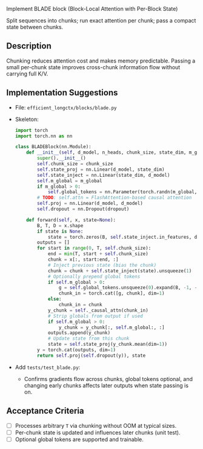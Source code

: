 Implement BLADE block (Block-Local Attention with Per-Block State)

Split sequences into chunks; run exact attention per chunk; pass a compact state between chunks.

## Description

Chunking reduces attention cost and makes memory predictable. Passing a small per-chunk state improves cross-chunk information flow without carrying full K/V.

## Implementation Suggestions

* File: `efficient_longctx/blocks/blade.py`
* Skeleton:
  ```python
  import torch
  import torch.nn as nn

  class BLADEBlock(nn.Module):
      def __init__(self, d_model, n_heads, chunk_size, state_dim, m_global=0, dropout=0.1):
          super().__init__()
          self.chunk_size = chunk_size
          self.state_proj = nn.Linear(d_model, state_dim)
          self.state_inject = nn.Linear(state_dim, d_model)
          self.m_global = m_global
          if m_global > 0:
              self.global_tokens = nn.Parameter(torch.randn(m_global, d_model))
          # TODO: self.attn = FlashAttention-based causal attention
          self.proj = nn.Linear(d_model, d_model)
          self.dropout = nn.Dropout(dropout)

      def forward(self, x, state=None):
          B, T, D = x.shape
          if state is None:
              state = torch.zeros(B, self.state_inject.in_features, device=x.device, dtype=x.dtype)
          outputs = []
          for start in range(0, T, self.chunk_size):
              end = min(T, start + self.chunk_size)
              chunk = x[:, start:end, :]
              # Inject previous state (bias the chunk)
              chunk = chunk + self.state_inject(state).unsqueeze(1)
              # Optionally prepend global tokens
              if self.m_global > 0:
                  g = self.global_tokens.unsqueeze(0).expand(B, -1, -1)
                  chunk_in = torch.cat([g, chunk], dim=1)
              else:
                  chunk_in = chunk
              y_chunk = self._causal_attn(chunk_in)
              # Strip globals from output if used
              if self.m_global > 0:
                  y_chunk = y_chunk[:, self.m_global:, :]
              outputs.append(y_chunk)
              # Update state from this chunk
              state = self.state_proj(y_chunk.mean(dim=1))
          y = torch.cat(outputs, dim=1)
          return self.proj(self.dropout(y)), state
  ```

* Add `tests/test_blade.py`:
  * Confirms gradients flow across chunks, global tokens optional, and changing early chunks affects later outputs when state passing is on.

## Acceptance Criteria

* [ ] Processes arbitrary `T` via chunking without OOM at typical sizes.
* [ ] Per-chunk state is updated and influences later chunks (unit test).
* [ ] Optional global tokens are supported and trainable.
